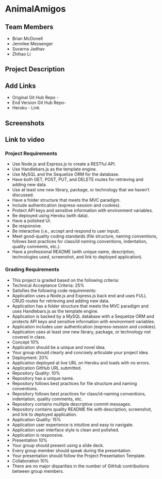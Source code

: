# AnimalAmigos

## Team Members
+ Brian McDonell
+ Jennilee Messenger
+ Suvarna Jadhav
+ Zhihao Li

## Project Description



## Add Links

+ Original Git Hub Repo -
+ End Version Git Hub Repo-
+ Heroku - Link

## Screenshots



## Link to video   




### Project Requirements
+ Use Node.js and Express.js to create a RESTful API.
+ Use Handlebars.js as the template engine.
+ Use MySQL and the Sequelize ORM for the database.
+ Have both GET, POST, PUT, and DELETE routes for retrieving and adding new data.
+ Use at least one new library, package, or technology that we haven’t discussed.
+ Have a folder structure that meets the MVC paradigm.
+ Include authentication (express-session and cookies).
+ Protect API keys and sensitive information with environment variables.
+ Be deployed using Heroku (with data).
+ Have a polished UI.
+ Be responsive.
+ Be interactive (i.e., accept and respond to user input).
+ Meet good-quality coding standards (file structure, naming conventions, follows best practices for class/id naming conventions, indentation, quality comments, etc.).
+ Have a professional README (with unique name, description, technologies used, screenshot, and link to deployed application).

### Grading Requirements
+ This project is graded based on the following criteria:
+ Technical Acceptance Criteria: 25%
+ Satisfies the following code requirements:
+ Application uses a Node.js and Express.js back end and uses FULL CRUD routes for retrieving and adding new data.
+ Application has a folder structure that meets the MVC paradigm and uses Handlebars.js as the template engine.
+ Application is backed by a MySQL database with a Sequelize ORM and protects API keys and sensitive information with environment variables.
+ Application includes user authentication (express-session and cookies).
+ Application uses at least one new library, package, or technology not covered in class.
+ Concept 10%
+ Application should be a unique and novel idea.
+ Your group should clearly and concisely articulate your project idea.
+ Deployment: 20%
+ Application deployed at live URL on Heroku and loads with no errors.
+ Application GitHub URL submitted.
+ Repository Quality: 10%
+ Repository has a unique name.
+ Repository follows best practices for file structure and naming conventions.
+ Repository follows best practices for class/id-naming conventions, indentation, quality comments, etc.
+ Repository contains multiple descriptive commit messages.
+ Repository contains quality README file with description, screenshot, and link to deployed application.
+ Application Quality: 15%
+ Application user experience is intuitive and easy to navigate.
+ Application user interface style is clean and polished.
+ Application is responsive.
+ Presentation 10%
+ Your group should present using a slide deck.
+ Every group member should speak during the presentation.
+ Your presentation should follow the Project Presentation Template.
+ Collaboration 10%
+ There are no major disparities in the number of GitHub contributions between group members.